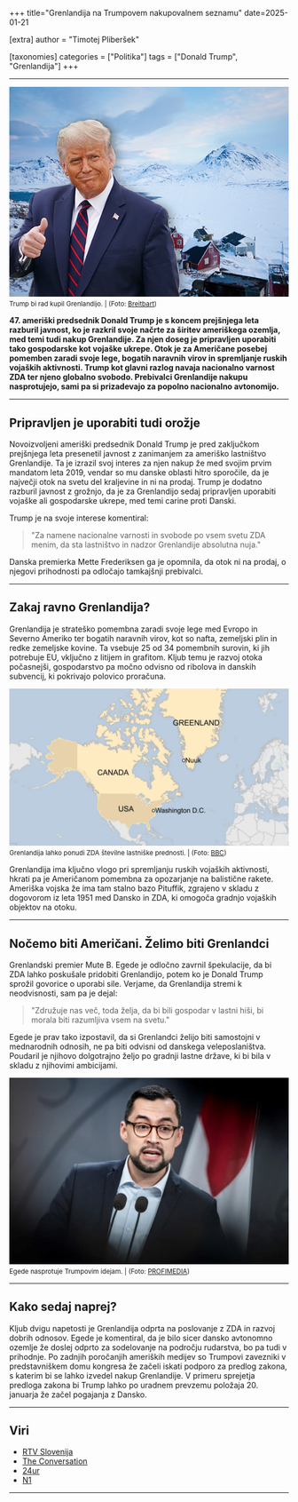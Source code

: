 +++
title="Grenlandija na Trumpovem nakupovalnem seznamu"
date=2025-01-21

[extra]
author = "Timotej Pliberšek"

[taxonomies]
categories = ["Politika"]
tags = ["Donald Trump", "Grenlandija"]
+++

<!-- more -->

---
![Trump bi rad kupil Grenlandijo.](slika1.png)\
<small>Trump bi rad kupil Grenlandijo. | (Foto: [Breitbart](https://www.breitbart.com/politics/2024/12/23/pinkerton-trump-wants-to-make-greenland-great-again/))</small>

**47\. ameriški predsednik Donald Trump je s koncem prejšnjega leta razburil javnost, ko je razkril svoje načrte za širitev ameriškega ozemlja, med temi tudi nakup Grenlandije. Za njen doseg je pripravljen uporabiti tako gospodarske kot vojaške ukrepe. Otok je za Američane posebej pomemben zaradi svoje lege, bogatih naravnih virov in spremljanje ruskih vojaških aktivnosti. Trump kot glavni razlog navaja nacionalno varnost ZDA ter njeno globalno svobodo. Prebivalci Grenlandije nakupu nasprotujejo, sami pa si prizadevajo za popolno nacionalno avtonomijo.**

---

## Pripravljen je uporabiti tudi orožje

Novoizvoljeni ameriški predsednik Donald Trump je pred zaključkom prejšnjega leta presenetil javnost z zanimanjem za ameriško lastništvo Grenlandije. Ta je izrazil svoj interes za njen nakup že med svojim prvim mandatom leta 2019, vendar so mu danske oblasti hitro sporočile, da je največji otok na svetu del kraljevine in ni na prodaj. Trump je dodatno razburil javnost z grožnjo, da je za Grenlandijo sedaj pripravljen uporabiti vojaške ali gospodarske ukrepe, med temi carine proti Danski.

Trump je na svoje interese komentiral:

> "Za namene nacionalne varnosti in svobode po vsem svetu ZDA menim, da sta lastništvo in nadzor Grenlandije absolutna nuja."

Danska premierka Mette Frederiksen ga je opomnila, da otok ni na prodaj, o njegovi prihodnosti pa odločajo tamkajšnji prebivalci.

---

## Zakaj ravno Grenlandija?

Grenlandija je strateško pomembna zaradi svoje lege med Evropo in Severno Ameriko ter bogatih naravnih virov, kot so nafta, zemeljski plin in redke zemeljske kovine. Ta vsebuje 25 od 34 pomembnih surovin, ki jih potrebuje EU, vključno z litijem in grafitom. Kljub temu je razvoj otoka počasnejši, gospodarstvo pa močno odvisno od ribolova in danskih subvencij, ki pokrivajo polovico proračuna.

![Grenlandija lahko ponudi ZDA številne lastniške prednosti.](slika2.png)
<small>Grenlandija lahko ponudi ZDA številne lastniške prednosti. | (Foto: [BBC](https://www.bbc.com/news/articles/c791xy4pllqo))</small>

Grenlandija ima ključno vlogo pri spremljanju ruskih vojaških aktivnosti, hkrati pa je Američanom pomembna za opozarjanje na balistične rakete. Ameriška vojska že ima tam stalno bazo Pituffik, zgrajeno v skladu z dogovorom iz leta 1951 med Dansko in ZDA, ki omogoča gradnjo vojaških objektov na otoku.

---

## Nočemo biti Američani. Želimo biti Grenlandci

Grenlandski premier Mute B. Egede je odločno zavrnil špekulacije, da bi ZDA lahko poskušale pridobiti Grenlandijo, potem ko je Donald Trump sprožil govorice o uporabi sile. Verjame, da Grenlandija stremi k neodvisnosti, sam pa je dejal:

> "Združuje nas več, toda želja, da bi bili gospodar v lastni hiši, bi morala biti razumljiva vsem na svetu."

Egede je prav tako izpostavil, da si Grenlandci želijo biti samostojni v mednarodnih odnosih, ne pa biti odvisni od danskega veleposlaništva. Poudaril je njihovo dolgotrajno željo po gradnji lastne države, ki bi bila v skladu z njihovimi ambicijami.

![Egede nasprotuje Trumpovim idejam.](slika3.jpg)
<small>Egede nasprotuje Trumpovim idejam. | (Foto: [PROFIMEDIA](https://n1info.si/novice/svet/po-trumpovih-groznjah-se-je-oglasil-grenlandski-premier-iscemo-priloznosti/))</small>

---

## Kako sedaj naprej?

Kljub dvigu napetosti je Grenlandija odprta na poslovanje z ZDA in razvoj dobrih odnosov. Egede je komentiral, da je bilo sicer dansko avtonomno ozemlje že doslej odprto za sodelovanje na področju rudarstva, bo pa tudi v prihodnje. Po zadnjih poročanjih ameriških medijev so Trumpovi zavezniki v predstavniškem domu kongresa že začeli iskati podporo za predlog zakona, s katerim bi se lahko izvedel nakup Grenlandije. V primeru sprejetja predloga zakona bi Trump lahko po uradnem prevzemu položaja 20. januarja že začel pogajanja z Dansko.

---

## Viri

- [RTV Slovenija](https://www.rtvslo.si/svet/zda-2024/trump-ne-izkljucuje-vojaske-sile-za-prevzem-nadzora-nad-grenlandijo-in-panamskim-prekopom/732648)
- [The Conversation](https://theconversation.com/4-reasons-why-the-us-might-want-to-buy-greenland-if-it-were-for-sale-which-it-isnt-246955)
- [24ur](https://www.24ur.com/novice/tujina/nocemo-biti-americani-zelimo-biti-grenlandci.html)
- [N1](https://n1info.si/novice/svet/po-trumpovih-groznjah-se-je-oglasil-grenlandski-premier-iscemo-priloznosti/)

---
